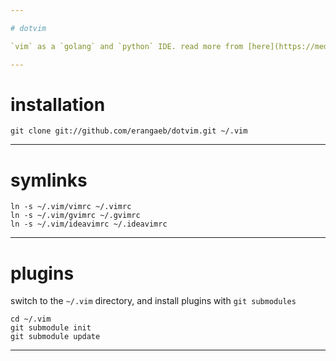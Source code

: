 ```yaml
---

# dotvim

`vim` as a `golang` and `python` IDE. read more from [here](https://medium.com/rahasak/vim-as-my-golang-and-python-ide-a08ac5f0fc15)

---
```


# installation

```
git clone git://github.com/erangaeb/dotvim.git ~/.vim
```

---

# symlinks

```
ln -s ~/.vim/vimrc ~/.vimrc
ln -s ~/.vim/gvimrc ~/.gvimrc
ln -s ~/.vim/ideavimrc ~/.ideavimrc
```

---

# plugins

switch to the `~/.vim` directory, and install plugins with `git submodules`

```
cd ~/.vim
git submodule init
git submodule update
```

---
